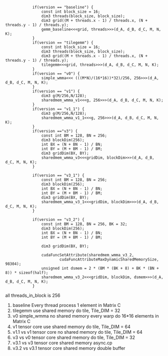 ```
            if(version == "baseline") {
                const int block_size = 16;
                dim3 threads(block_size, block_size);
                dim3 grid((M + threads.x - 1) / threads.x, (N + threads.y - 1) / threads.y);
                gemm_baseline<<<grid, threads>>>(d_A, d_B, d_C, M, N, K);
            }
            if(version == "tilegemm") {
                const int block_size = 16;
                dim3 threads(block_size, block_size);
                dim3 grid((M + threads.x - 1) / threads.x, (N + threads.y - 1) / threads.y);
                tilegemm<<<grid, threads>>>(d_A, d_B, d_C, M, N, K);
            }
            if(version == "v0") {
                simple_wmma<<< (((M*N)/(16*16))*32)/256, 256>>>(d_A, d_B, d_C, M, N, K);
            }
            if(version == "v1") {
                dim3 g(M/256,N/128);
                sharedmem_wmma_v1<<<g, 256>>>(d_A, d_B, d_C, M, N, K);
            }
            if(version == "v1_1") {
                dim3 g(M/256,N/128);
                sharedmem_wmma_v1_1<<<g, 256>>>(d_A, d_B, d_C, M, N, K);
            }
            if(version =="v3") {
                const int BM = 128, BN = 256;
                dim3 blockDim(256);
                int BX = (N + BN - 1) / BN;
                int BY = (M + BM - 1) / BM;
                dim3 gridDim(BX, BY);
                sharedmem_wmma_v3<<<gridDim, blockDim>>>(d_A, d_B, d_C, M, N, K);
            }

            if(version == "v3_1") {
                const int BM = 128, BN = 256;
                dim3 blockDim(256);
                int BX = (N + BN - 1) / BN;
                int BY = (M + BM - 1) / BM;
                dim3 gridDim(BX, BY);
                sharedmem_wmma_v3_1<<<gridDim, blockDim>>>(d_A, d_B, d_C, M, N, K);
            }

            if(version == "v3_2") {
                const int BM = 128, BN = 256, BK = 32;
                dim3 blockDim(256);
                int BX = (N + BN - 1) / BN;
                int BY = (M + BM - 1) / BM;
        
                dim3 gridDim(BX, BY);
        
                cudaFuncSetAttribute(sharedmem_wmma_v3_2,
                        cudaFuncAttributeMaxDynamicSharedMemorySize, 98304);
                unsigned int dsmem = 2 * (BM * (BK + 8) + BK * (BN + 8)) * sizeof(half);
                sharedmem_wmma_v3_2<<<gridDim, blockDim, dsmem>>>(d_A, d_B, d_C, M, N, K);
            }
```
all threads_in_block is 256
1. baseline
   Every thread process 1 element in Matrix C
2. tilegemm
   use shared memory
   do tile, Tile_DIM = 32
3. v0
   simple_wmma
   no shared memory
   every warp do 16*16 elements in Matrix C
4. v1
   tensor core
   use shared memory
   do tile, Tile_DIM = 64
5. v1.1 
   vs v1
   tensor core
   no shared memory
   do tile, Tile_DIM = 64
6. v3
   vs v0
   tensor core
   shared memory
   do tile, Tile_DIM = 32
7. v3.1
   vs v3
   tensor core
   shared memory
   async.cp
8. v3.2
   vs v3.1
   tensor core 
   shared memory
   double buffer
